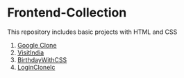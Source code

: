 # Frontend-Collection
This repository includes basic projects with HTML and CSS
1. [Google Clone](https://frabjous-conkies-4b0f52.netlify.app)
2. [VisitIndia](https://reliable-pegasus-bdfbfc.netlify.app)
3. [BirthdayWithCSS](https://velvety-donut-0c3edf.netlify.app)
4. [LoginClonelc](https://6583fee40888fbc82b06acf7--relaxed-gnome-fbf915.netlify.app/)
